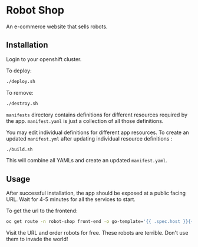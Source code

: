 # Robot Shop

An e-commerce website that sells robots.

## Installation

Login to your openshift cluster. 

To deploy:

```bash
./deploy.sh
```

To remove:

```bash
./destroy.sh
```

`manifests` directory contains definitions for different resources required by the app. `manifest.yaml` is just a collection of all those definitions. 

You may edit individual definitions for different app resources. To create an updated `manifest.yml` after updating individual resource definitions :

```bash
./build.sh
```

This will combine all YAMLs and create an updated `manifest.yaml`.

## Usage

After successful installation, the app should be exposed at a public facing URL. Wait for 4-5 minutes for all the services to start.

To get the url to the frontend:

```bash
oc get route -n robot-shop front-end -o go-template='{{ .spec.host }}{{ println }}'
```

Visit the URL and order robots for free. These robots are terrible. Don't use them to invade the world!




